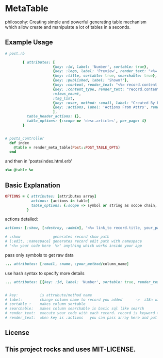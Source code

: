 MetaTable
=========

philosophy: Creating simple and powerful generating table mechanism which allow create and manipulate a lot of tables in a seconds.


Example Usage
-------------

```ruby
# post.rb

        { attributes: [
                      {key: :id, label: 'Number', sortable: true},
                      {key: :logo, label: 'Preview', render_text: "<%= image_tag(record.logo, style:'height: 100px;width:100px;') %>"}, 
                      {key: :title, sortable: true, searchable: true}, 
                      {key: :published, label: 'Shown?'}, 
                      {key: :content, render_text: "<%= record.content %>", searchable: true}, 
                      {key: :content_type, render_text: "record.content_type"}, 
                      :views_count, 
                      :tag_list, 
                      {key: :user, method: :email, label: "Created By Email"},
                      {key: :actions, label: 'Actions From Attrs', render_text: [:show, [:edit, :admin],[:destroy, :admin], "<%= link_to 'Edit', edit_admin_post_path(record), class: 'button small' %>"]}
                      ],
          table_header_actions: {},
          table_options: {:scope => 'desc.articles', per_page: 4}
        }


# posts_controller 
  def index
    @table = render_meta_table(Post::POST_TABLE_OPTS)
  end

```

and then in 'posts/index.html.erb'

```ruby
<%= @table %>
```

## Basic Explanation

```ruby
OPTIONS = { attributes: [attributes array]
            actions: [actions in table]
            table_options: {:scope => symbol or string as scope chain, per_page: per_page}
          }
```

actions detailed:

```ruby
actions: [:show, [:destroy, :admin], "<%= link_to record.title, your_path(record) %>"]

# :show               generates record show path
# [:edit, :namespace] generates record edit path with namespace
# "<%= your code here  %>" anything which works inside your app
```

pass only symbols to get raw data

```ruby
... attributes: [:email, :name, :your_method/column_name] 
```

use hash syntax to specify more details


```ruby
... attributes: [{key: :id, label: 'Number', sortable: true, render_text: 'value.html_safe'}


# key:          is attrubute/method name
# label:        change column name to record you added      ->  i18n will be soon
# sortable :    makes column sortable
# searchable:   makes column searchable in basic sql like search
# render_text:  execute your code with each record. record is keyword that means record in database    -> no rescue here yet
# render_text:  when key is :actions   you can pass array here and put list of actions, anyway you still can put all actions in erb string
```



## License

This project rocks and uses MIT-LICENSE.
----------------------------------------